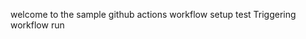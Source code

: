 welcome to the sample github actions workflow setup
t e s t  
 T r i g g e r i n g   w o r k f l o w   r u n  
 